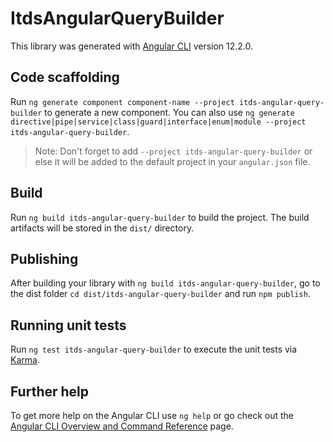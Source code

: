 # ItdsAngularQueryBuilder

This library was generated with [Angular CLI](https://github.com/angular/angular-cli) version 12.2.0.

## Code scaffolding

Run `ng generate component component-name --project itds-angular-query-builder` to generate a new component. You can also use `ng generate directive|pipe|service|class|guard|interface|enum|module --project itds-angular-query-builder`.
> Note: Don't forget to add `--project itds-angular-query-builder` or else it will be added to the default project in your `angular.json` file. 

## Build

Run `ng build itds-angular-query-builder` to build the project. The build artifacts will be stored in the `dist/` directory.

## Publishing

After building your library with `ng build itds-angular-query-builder`, go to the dist folder `cd dist/itds-angular-query-builder` and run `npm publish`.

## Running unit tests

Run `ng test itds-angular-query-builder` to execute the unit tests via [Karma](https://karma-runner.github.io).

## Further help

To get more help on the Angular CLI use `ng help` or go check out the [Angular CLI Overview and Command Reference](https://angular.io/cli) page.
